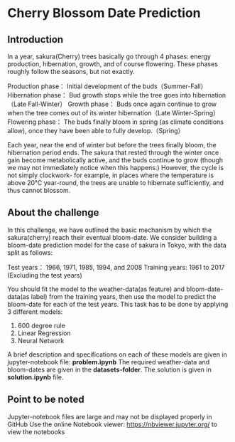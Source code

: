 # Cherry Blossom Date Prediction
 ## Introduction
 <p>
 In a year, sakura(Cherry) trees basically go through 4 phases: energy production, hibernation, growth, and of course flowering. These phases roughly follow the seasons, but not exactly.

Production phase： Initial development of the buds（Summer-Fall）
Hibernation phase： Bud growth stops while the tree goes into hibernation（Late Fall-Winter）
Growth phase： Buds once again continue to grow when the tree comes out of its winter hibernation（Late Winter-Spring）
Flowering phase： The buds finally bloom in spring (as climate conditions allow), once they have been able to fully develop.（Spring）

Each year, near the end of winter but before the trees finally bloom, the hibernation period ends. The sakura that rested through the winter once gain become metabolically active, and the buds continue to grow (though we may not immediately notice when this happens.) However, the cycle is not simply clockwork- for example, in places where the temperature is above 20℃ year-round, the trees are unable to hibernate sufficiently, and thus cannot blossom.</p>

## About the challenge
<p>
  In this challenge, we have outlined the basic mechanism by which the sakura(cherry) reach their eventual bloom-date. We consider building a bloom-date prediction model for the case of sakura in Tokyo, with the data split as follows:

Test years： 1966, 1971, 1985, 1994, and 2008
Training years: 1961 to 2017 (Excluding the test years)

You should fit the model to the weather-data(as feature) and bloom-date-data(as label) from the training years, then use the model to predict the bloom-date for each of the test years. This task has to be done by applying 3 different models:

1. 600 degree rule
2. Linear Regression
3. Neural Network

A brief description and specifications on each of these models are given in jupyter-notebook file: <b>problem.ipynb</b> The required weather-data and bloom-dates are given in the <b>datasets-folder</b>. The solution is given in <b>solution.ipynb</b> file.
</p>

## Point to be noted
Jupyter-notebook files are large and may not be displayed properly in GitHub
Use the online Notebook viewer: https://nbviewer.jupyter.org/ to view the notebooks
